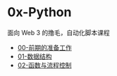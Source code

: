 # 0x-Python

面向 Web 3 的撸毛，自动化脚本课程

- [00-前期的准备工作](./00-前期的准备工作.md)
- [01-数据结构](./01-数据结构.md)
- [02-函数与流程控制](./02-函数与流程控制.md)